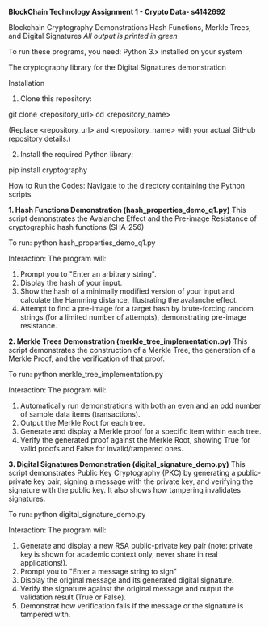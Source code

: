 **BlockChain Technology Assignment 1 - Crypto Data- s4142692**

Blockchain Cryptography Demonstrations
 Hash Functions, Merkle Trees, and Digital Signatures
 *All output is printed in green*

To run these programs, you need:
Python 3.x installed on your system

The cryptography library for the Digital Signatures demonstration

Installation
1. Clone this repository:

git clone <repository_url>
cd <repository_name>

(Replace <repository_url> and <repository_name> with your actual GitHub repository details.)

2. Install the required Python library:

pip install cryptography

How to Run the Codes:
Navigate to the directory containing the Python scripts

**1. Hash Functions Demonstration (hash_properties_demo_q1.py)**
This script demonstrates the Avalanche Effect and the Pre-image Resistance of cryptographic hash functions (SHA-256)

To run:
python hash_properties_demo_q1.py

Interaction:
The program will:
1. Prompt you to "Enter an arbitrary string".
2. Display the hash of your input.
3. Show the hash of a minimally modified version of your input and calculate the Hamming distance, illustrating the avalanche effect.
4. Attempt to find a pre-image for a target hash by brute-forcing random strings (for a limited number of attempts), demonstrating pre-image resistance.

**2. Merkle Trees Demonstration (merkle_tree_implementation.py)**
This script demonstrates the construction of a Merkle Tree, the generation of a Merkle Proof, and the verification of that proof.

To run:
python merkle_tree_implementation.py

Interaction:
The program will:
1. Automatically run demonstrations with both an even and an odd number of sample data items (transactions).
2. Output the Merkle Root for each tree.
3. Generate and display a Merkle proof for a specific item within each tree.
4. Verify the generated proof against the Merkle Root, showing True for valid proofs and False for invalid/tampered ones.


**3. Digital Signatures Demonstration (digital_signature_demo.py)**
This script demonstrates Public Key Cryptography (PKC) by generating a public-private key pair, signing a message with the private key, and verifying the signature with the public key.
It also shows how tampering invalidates signatures.

To run:
python digital_signature_demo.py

Interaction:
The program will:
1. Generate and display a new RSA public-private key pair (note: private key is shown for academic context only, never share in real applications!).
2. Prompt you to "Enter a message string to sign"
3. Display the original message and its generated digital signature.
4. Verify the signature against the original message and output the validation result (True or False).
5. Demonstrat how verification fails if the message or the signature is tampered with.


